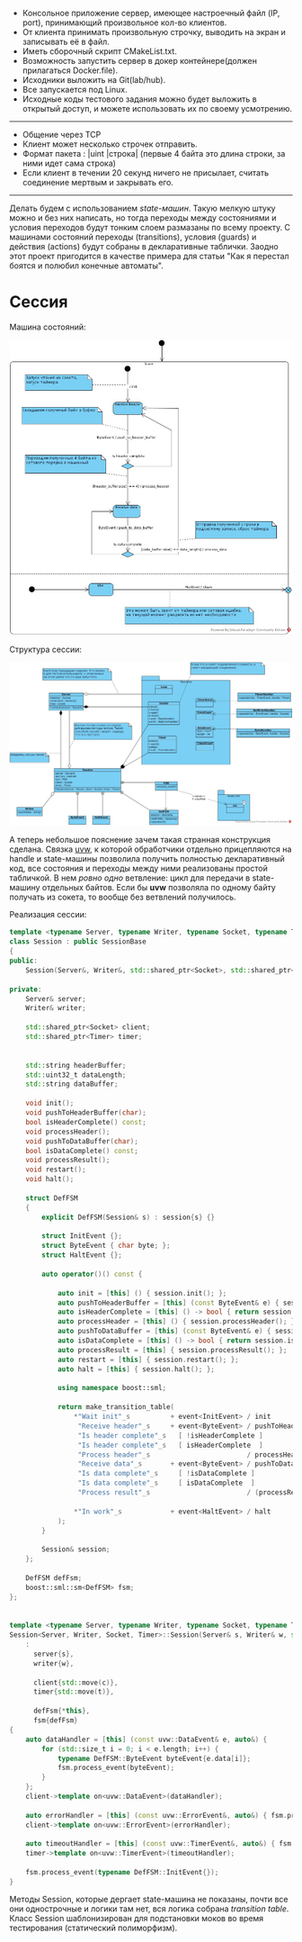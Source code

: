 * Консольное приложение сервер, имеющее настроечный файл (IP, port), принимающий произвольное кол-во клиентов.
* От клиента принимать произвольную строчку, выводить на экран и записывать её в файл.
* Иметь сборочный скрипт CMakeList.txt.
* Возможность запустить сервер в докер контейнере(должен прилагаться Docker.file).
* Исходники выложить на Git(lab/hub).
* Все запускается под Linux.
* Исходные коды тестового задания можно будет выложить в открытый доступ, и можете использовать их по своему усмотрению.

---

* Общение через TCP
* Клиент может несколько строчек отправить.
* Формат пакета : |uint |строка| (первые 4 байта это длина строки, за ними идет сама строка)
* Если клиент в течении 20 секунд ничего не присылает, считать соединение мертвым и закрывать его.

---

Делать будем с использованием *state-машин*. Такую мелкую штуку можно и без них написать, но тогда переходы между состояниями и условия переходов будут тонким слоем размазаны по всему проекту. С машинами состояний переходы (transitions), условия (guards) и действия (actions) будут собраны в декларативные таблички. Заодно этот проект пригодится в качестве примера для статьи "Как я перестал боятся и полюбил конечные автоматы".

# Сессия

Машина состояний:

![Session state machine](doc/session_state_machine.jpg)

Структура сессии:

![Session classes](doc/session_classes.jpg)

А теперь небольшое пояснение зачем такая странная конструкция сделана. Связка [uvw](https://github.com/skypjack/uvw), к которой обработчики отдельно прицепляются на handle и state-машины позволила получить полностью декларативный код, все состояния и переходы между ними реализованы простой табличкой. В нем *ровно одно* ветвление: цикл для передачи в state-машину отдельных байтов. Если бы **uvw** позволяла по одному байту получать из сокета, то вообще без ветвлений получилось.

Реализация сессии:

```cpp
template <typename Server, typename Writer, typename Socket, typename Timer>
class Session : public SessionBase
{
public:
    Session(Server&, Writer&, std::shared_ptr<Socket>, std::shared_ptr<Timer>);

private:
    Server& server;
    Writer& writer;

    std::shared_ptr<Socket> client;
    std::shared_ptr<Timer> timer;


    std::string headerBuffer;
    std::uint32_t dataLength;
    std::string dataBuffer;

    void init();
    void pushToHeaderBuffer(char);
    bool isHeaderComplete() const;
    void processHeader();
    void pushToDataBuffer(char);
    bool isDataComplete() const;
    void processResult();
    void restart();
    void halt();

    struct DefFSM
    {
        explicit DefFSM(Session& s) : session{s} {}

        struct InitEvent {};
        struct ByteEvent { char byte; };
        struct HaltEvent {};

        auto operator()() const {

            auto init = [this] () { session.init(); };
            auto pushToHeaderBuffer = [this] (const ByteEvent& e) { session.pushToHeaderBuffer(e.byte); };
            auto isHeaderComplete = [this] () -> bool { return session.isHeaderComplete(); };
            auto processHeader = [this] () { session.processHeader(); };
            auto pushToDataBuffer = [this] (const ByteEvent& e) { session.pushToDataBuffer(e.byte); };
            auto isDataComplete = [this] () -> bool { return session.isDataComplete(); };
            auto processResult = [this] { session.processResult(); };
            auto restart = [this] { session.restart(); };
            auto halt = [this] { session.halt(); };

            using namespace boost::sml;

            return make_transition_table(
                *"Wait init"_s          + event<InitEvent> / init                     = "Receive header"_s,
                 "Receive header"_s     + event<ByteEvent> / pushToHeaderBuffer       = "Is header complete"_s,
                 "Is header complete"_s   [ !isHeaderComplete ]                       = "Receive header"_s,
                 "Is header complete"_s   [ isHeaderComplete  ]                       = "Process header"_s,
                 "Process header"_s                        / processHeader            = "Receive data"_s,
                 "Receive data"_s       + event<ByteEvent> / pushToDataBuffer         = "Is data complete"_s,
                 "Is data complete"_s     [ !isDataComplete ]                         = "Receive data"_s,
                 "Is data complete"_s     [ isDataComplete  ]                         = "Process result"_s,
                 "Process result"_s                        / (processResult, restart) = "Receive header"_s,

                *"In work"_s            + event<HaltEvent> / halt                     = X
            );
        }

        Session& session;
    };

    DefFSM defFsm;
    boost::sml::sm<DefFSM> fsm;
};


template <typename Server, typename Writer, typename Socket, typename Timer>
Session<Server, Writer, Socket, Timer>::Session(Server& s, Writer& w, std::shared_ptr<Socket> c, std::shared_ptr<Timer> t)
    :
      server{s},
      writer{w},

      client{std::move(c)},
      timer{std::move(t)},

      defFsm{*this},
      fsm{defFsm}
{
    auto dataHandler = [this] (const uvw::DataEvent& e, auto&) {
        for (std::size_t i = 0; i < e.length; i++) {
            typename DefFSM::ByteEvent byteEvent{e.data[i]};
            fsm.process_event(byteEvent);
        }
    };
    client->template on<uvw::DataEvent>(dataHandler);

    auto errorHandler = [this] (const uvw::ErrorEvent&, auto&) { fsm.process_event(typename DefFSM::HaltEvent{}); };
    client->template on<uvw::ErrorEvent>(errorHandler);

    auto timeoutHandler = [this] (const uvw::TimerEvent&, auto&) { fsm.process_event(typename DefFSM::HaltEvent{}); };
    timer->template on<uvw::TimerEvent>(timeoutHandler);

    fsm.process_event(typename DefFSM::InitEvent{});
}
```

Методы Session, которые дергает state-машина не показаны, почти все они однострочные и логики там нет, вся логика собрана *transition table*. Класс Session шаблонизирован для подстановки моков во время тестирования (статический полиморфизм).
